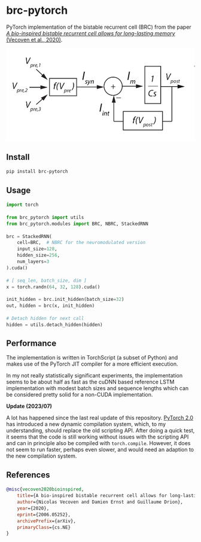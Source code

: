brc-pytorch
===========

PyTorch implementation of the bistable recurrent cell (BRC) from the paper [_A bio-inspired bistable recurrent cell allows for
long-lasting memory_ (Vecoven et al., 2020)](https://arxiv.org/abs/2006.05252).

![](./figs/neuron.png)

Install
-------

```bash
pip install brc-pytorch
```

Usage
-----

```python
import torch

from brc_pytorch import utils
from brc_pytorch.modules import BRC, NBRC, StackedRNN

brc = StackedRNN(
    cell=BRC,  # NBRC for the neuromodulated version
    input_size=128,
    hidden_size=256,
    num_layers=3
).cuda()

# [ seq_len, batch_size, dim ]
x = torch.randn(64, 32, 128).cuda()

init_hidden = brc.init_hidden(batch_size=32)
out, hidden = brc(x, init_hidden)

# Detach hidden for next call
hidden = utils.detach_hidden(hidden)
```

Performance
-----------

The implementation is written in TorchScript (a subset of Python) and makes use of the PyTorch JIT compiler for a more efficient execution.

In my not really statistically significant experiments, the implementation seems to be about half as fast as the cuDNN based reference LSTM implementation with modest batch sizes and sequence lengths which can be considered pretty solid for a non-CUDA implementation.

**Update (2023/07)**

A lot has happened since the last real update of this repository. [PyTorch 2.0](https://pytorch.org/blog/pytorch-2.0-release/) has introduced a new dynamic compilation system, which, to my understanding, should replace the old scripting API. After doing a quick test, it seems that the code is still working without issues with the scripting API and can in principle also be compiled with `torch.compile`. However, it does not seem to run faster, perhaps even slower, and would need an adaption to the new compilation system.

References
----------

```bibtex
@misc{vecoven2020bioinspired,
    title={A bio-inspired bistable recurrent cell allows for long-lasting memory},
    author={Nicolas Vecoven and Damien Ernst and Guillaume Drion},
    year={2020},
    eprint={2006.05252},
    archivePrefix={arXiv},
    primaryClass={cs.NE}
}
```